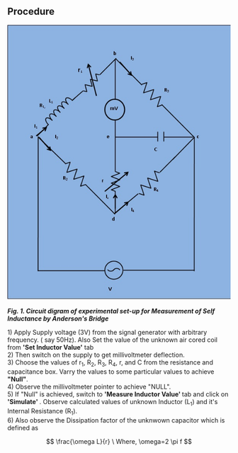 ## Procedure

<p align="center">

![Rm501 Figure](images/anderson_bridge.jpg)

***Fig. 1. Circuit digram of experimental set-up for Measurement of Self Inductance by Anderson's Bridge***
</p>
1)  Apply Supply voltage (3V) from the signal generator with arbitrary frequency. ( say 50Hz). Also Set the value of the unknown air cored coil from <b>'Set Inductor Value'</b> tab
 </br>
2)  Then switch on the supply to get millivoltmeter deflection.
 </br>
3)  Choose the values of   r<sub>1</sub>, R<sub>2</sub>, R<sub>3</sub>, R<sub>4</sub>, r, and C from the resistance and capacitance box. Varry the values to some particular values to achieve <b> "Null"</b>.
 </br>
4) Observe the millivoltmeter pointer to achieve "NULL".
 </br>
5) If "Null" is achieved, switch to <b>'Measure Inductor Value' </b> tab and click on <b>'Simulate' </b>. Observe calculated values of unknown Inductor (L<sub>1</sub>) and it's Internal Resistance (R<sub>1</sub>).
 </br>
6) Also observe the Dissipation factor of the unknwown capacitor which is defined as 

$$ \frac{\omega L}{r} \ Where, \omega=2 \pi f $$

<script id="MathJax-script" async src="https://cdn.jsdelivr.net/npm/mathjax@3/es5/tex-mml-chtml.js"></script>
